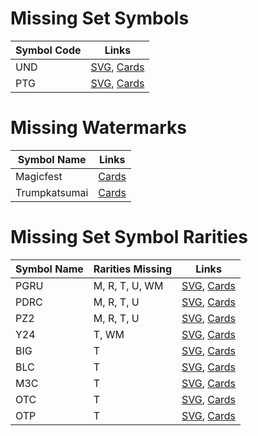 # Missing Set Symbols
| Symbol Code   | Links         |
| ------------- | ------------- |
| UND |[SVG](https://svgs.scryfall.io/sets/und.svg), [Cards](https://scryfall.com/sets/tund) |
| PTG |[SVG](https://svgs.scryfall.io/sets/ptg.svg), [Cards](https://scryfall.com/sets/ptg) |

# Missing Watermarks
| Symbol Name   | Links         |
| ------------- | ------------- |
| Magicfest | [Cards](https://scryfall.com/search?q=watermark:magicfest) |
| Trumpkatsumai | [Cards](https://scryfall.com/search?q=watermark:trumpkatsumai) |

# Missing Set Symbol Rarities
| Symbol Name   | Rarities Missing | Links |
| ------------- | ---------------- | ----- |
| PGRU | M, R, T, U, WM |[SVG](https://svgs.scryfall.io/sets/pgru.svg), [Cards](https://scryfall.com/sets/ptg) |
| PDRC | M, R, T, U |[SVG](https://svgs.scryfall.io/sets/pdrc.svg), [Cards](https://scryfall.com/sets/ptg) |
| PZ2 | M, R, T, U |[SVG](https://svgs.scryfall.io/sets/pz2.svg), [Cards](https://scryfall.com/sets/ptg) |
| Y24 | T, WM |[SVG](https://svgs.scryfall.io/sets/y24.svg), [Cards](https://scryfall.com/sets/ptg) |
| BIG | T |[SVG](https://svgs.scryfall.io/sets/big.svg), [Cards](https://scryfall.com/sets/ptg) |
| BLC | T |[SVG](https://svgs.scryfall.io/sets/blc.svg), [Cards](https://scryfall.com/sets/ptg) |
| M3C | T |[SVG](https://svgs.scryfall.io/sets/m3c.svg), [Cards](https://scryfall.com/sets/ptg) |
| OTC | T |[SVG](https://svgs.scryfall.io/sets/otc.svg), [Cards](https://scryfall.com/sets/ptg) |
| OTP | T |[SVG](https://svgs.scryfall.io/sets/otp.svg), [Cards](https://scryfall.com/sets/ptg) |
